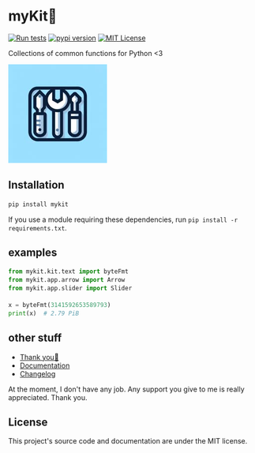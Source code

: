 # myKit🧰

[![Run tests](https://github.com/nvfp/mykit/actions/workflows/run-tests.yml/badge.svg)](https://github.com/nvfp/mykit/actions/workflows/run-tests.yml)
[![pypi version](https://img.shields.io/pypi/v/mykit?logo=pypi)](https://pypi.org/project/mykit/)
[![MIT License](https://img.shields.io/badge/license-MIT-blue.svg?style=flat)](http://choosealicense.com/licenses/mit/)

Collections of common functions for Python <3

![banner](https://raw.githubusercontent.com/nvfp/mykit/master/_etc/assets/banner.jpg)


## Installation

```sh
pip install mykit
```

If you use a module requiring these dependencies, run `pip install -r requirements.txt`.


## examples

```python
from mykit.kit.text import byteFmt
from mykit.app.arrow import Arrow
from mykit.app.slider import Slider

x = byteFmt(3141592653589793)
print(x)  # 2.79 PiB
```


## other stuff

- [Thank you💙](https://nvfp.github.io/thank-you)
- [Documentation](https://nvfp.github.io/mykit)
- [Changelog](https://nvfp.github.io/mykit/changelog)

At the moment, I don't have any job. Any support you give to me is really appreciated. Thank you.


## License

This project's source code and documentation are under the MIT license.

